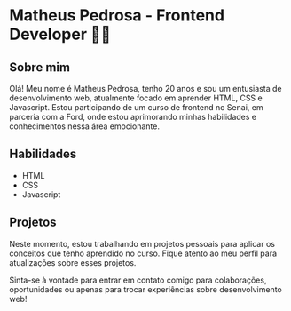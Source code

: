 # Matheus Pedrosa - Frontend Developer 👨‍💻

## Sobre mim
Olá! Meu nome é Matheus Pedrosa, tenho 20 anos e sou um entusiasta de desenvolvimento web, atualmente focado em aprender HTML, CSS e Javascript. Estou participando de um curso de frontend no Senai, em parceria com a Ford, onde estou aprimorando minhas habilidades e conhecimentos nessa área emocionante.

## Habilidades 
- HTML
- CSS
- Javascript

## Projetos 
Neste momento, estou trabalhando em projetos pessoais para aplicar os conceitos que tenho aprendido no curso. Fique atento ao meu perfil para atualizações sobre esses projetos.

Sinta-se à vontade para entrar em contato comigo para colaborações, oportunidades ou apenas para trocar experiências sobre desenvolvimento web!
